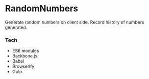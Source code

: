 # RandomNumbers

Generate random numbers on client side. Record history of numbers generated.

### Tech
 - ES6 modules
 - Backbone.js
 - Babel
 - Browserify
 - Gulp
